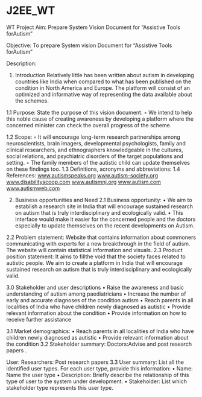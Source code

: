 # J2EE_WT
WT Project
Aim: Prepare System Vision Document for “Assistive Tools forAutism”

Objective: To prepare System vision Document for “Assistive Tools forAutism”

Description:
1. Introduction
Relatively little has been written about autism in developing countries like India when compared to what has been published on the condition in North America and Europe.  The platform will consist of an optimized and informative way of representing the data available about the schemes.

 1.1 Purpose: State the purpose of this vision document.
◦	We intend to help this noble cause of creating awareness by developing a platform where the concerned minister can check the overall progress of the scheme.

1.2 Scope:
◦	It will encourage long-term research partnerships among neuroscientists, brain imagers, developmental psychologists, family and clinical researchers, and ethnographers knowledgeable in the cultures, social relations, and psychiatric disorders of the target populations and setting.
◦	The family members of the autistic child can update themselves on these findings too.
1.3 Definitions, acronyms and abbreviations:
1.4 References:
www.autismspeaks.org
www.autism-society.org
www.disabilityscoop.com
www.autismnj.org
 www.autism.com
www.autismweb.com

2. Business opportunities and Need
2.1 Business opportunity:
•	We aim to establish a research site in India that will encourage sustained research on autism that is truly interdisciplinary and ecologically valid.
•	This interface would make it easier for the concerned people and the doctors especially to update themselves on the recent developments on Autism.


2.2 Problem statement:
Website that contains information about commoners communicating with experts for a new breakthrough in the field of autism. The website will contain statistical information and visuals.
2.3 Product position statement:
It aims to fillthe void that the society faces related to autistic people.
We aim to create a platform in India that will encourage sustained research on autism that is truly interdisciplinary and ecologically valid.


3.0 Stakeholder and user descriptions
•	Raise the awareness and basic understanding of autism among paediatricians
•	Increase the number of early and accurate diagnoses of the condition autism
•	Reach parents in all localities of India who have children newly diagnosed as autistic
•	Provide relevant information about the condition
•	Provide information on how to receive further assistance

3.1 Market demographics:
•	Reach parents in all localities of India who have children newly diagnosed as autistic
•	Provide relevant information about the condition
3.2 Stakeholder summary:
 Doctors:Advise and post research papers .
 
User:
Researchers: Post research papers
3.3 User summary: List all the identified user types. For each user type, provide this information:
•	Name: Name the user type
•	Description: Briefly describe the relationship of this type of user to the system under development.
•	Stakeholder: List which stakeholder type represents this user type.


